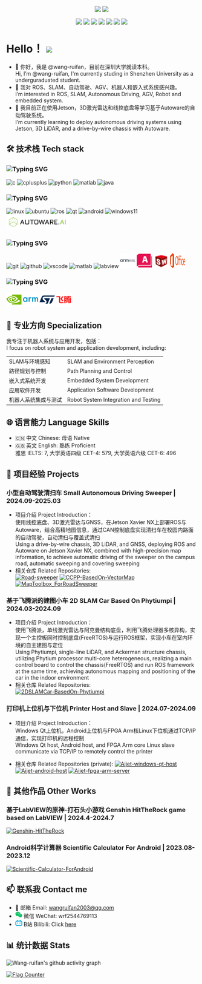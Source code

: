 <p align = "center">
  <img src = "https://github-readme-stats.vercel.app/api?username=wang-ruifan&count_private=true&show_icons=true">
  <img src = "https://github-readme-stats.vercel.app/api/top-langs/?username=wang-ruifan">
</p>

<p align = "center">
  <img src = "https://img.shields.io/badge/C-00599C?style=flat&logo=c&logoColor=white">
  <img src = "https://img.shields.io/badge/C%2B%2B-00599C?style=flat&logo=c%2B%2B&logoColor=white">
  <img src = "https://img.shields.io/badge/Python-3776AB?style=flat&logo=python&logoColor=white">
  <img src = "https://img.shields.io/badge/ROS-22314E?style=flat&logo=ros&logoColor=white">
  <img src = "https://img.shields.io/badge/Qt-41CD52?style=flat&logo=qt&logoColor=white">
  <img src = "https://img.shields.io/badge/LabVIEW-FFDB00?style=flat&logo=labview&logoColor=white">
  <img src = "https://img.shields.io/badge/Android-3DDC84?style=flat&logo=android&logoColor=white">
</p>

# Hello！ <img src="https://raw.githubusercontent.com/MartinHeinz/MartinHeinz/master/wave.gif" width="30px">

- 👋 你好，我是 @wang-ruifan，目前在深圳大学就读本科。  
Hi, I’m @wang-ruifan, I'm currently studing in Shenzhen University as a underguraduated student.
- 👀 我对 ROS、SLAM、自动驾驶、AGV、机器人和嵌入式系统感兴趣。  
I’m interested in ROS, SLAM, Autonomous Driving, AGV, Robot and embedded system.
- 🌱 我目前正在使用Jetson，3D激光雷达和线控底盘等学习基于Autoware的自动驾驶系统。  
I’m currently learning to deploy autonomous driving systems using Jetson, 3D LiDAR, and a drive-by-wire chassis with Autoware.

## 🛠 技术栈 Tech stack

### ![Typing SVG](https://readme-typing-svg.demolab.com/?lines=Programing+languages&height=40&vCenter=true&font=Fira+Code&color=00599C)  

<p>
  <img src="https://cdn.jsdelivr.net/gh/devicons/devicon@latest/icons/c/c-original.svg" alt="c" width="40" height="40"/>
  <img src="https://cdn.jsdelivr.net/gh/devicons/devicon@latest/icons/cplusplus/cplusplus-original.svg" alt="cplusplus" width="40" height="40"/>
  <img src="https://cdn.jsdelivr.net/gh/devicons/devicon@latest/icons/python/python-original-wordmark.svg" alt="python" width="40" height="40"/>
  <img src="https://cdn.jsdelivr.net/gh/devicons/devicon@latest/icons/matlab/matlab-original.svg" alt="matlab" width="40" height="40"/>
  <img src="https://cdn.jsdelivr.net/gh/devicons/devicon@latest/icons/java/java-original-wordmark.svg" alt="java" width="40" height="40"/>
</p>

### ![Typing SVG](https://readme-typing-svg.demolab.com/?lines=Frameworks&height=40&vCenter=true&font=Fira+Code&color=FCC624)  

<p>
  <img src="https://cdn.jsdelivr.net/gh/devicons/devicon@latest/icons/linux/linux-original.svg" alt="linux" width="40" height="40"/>
  <img src="https://cdn.jsdelivr.net/gh/devicons/devicon@latest/icons/ubuntu/ubuntu-original-wordmark.svg" alt="ubuntu" width="40" height="40"/>
  <img src="https://cdn.jsdelivr.net/gh/devicons/devicon@latest/icons/ros/ros-original-wordmark.svg" alt="ros" width="40" height="40"/>
  <img src="https://cdn.jsdelivr.net/gh/devicons/devicon@latest/icons/qt/qt-original.svg" alt="qt" width="40" height="40"/>
  <img src="https://cdn.jsdelivr.net/gh/devicons/devicon@latest/icons/android/android-original-wordmark.svg" alt="android" width="40" height="40"/>
  <img src="https://cdn.jsdelivr.net/gh/devicons/devicon@latest/icons/windows11/windows11-original-wordmark.svg" alt="windows11" width="40" height="40"/>
  <img src="/icons/autoware.png" alt="autoware" height="40"/>
</p>

### ![Typing SVG](https://readme-typing-svg.demolab.com/?lines=Tools&height=40&vCenter=true&font=Fira+Code&color=F05032)  

<p>
  <img src="https://cdn.jsdelivr.net/gh/devicons/devicon@latest/icons/git/git-original-wordmark.svg" alt="git" width="40" height="40"/>
  <img src="https://cdn.jsdelivr.net/gh/devicons/devicon@latest/icons/github/github-original-wordmark.svg" alt="github" width="40" height="40"/>
  <img src="https://cdn.jsdelivr.net/gh/devicons/devicon@latest/icons/vscode/vscode-original-wordmark.svg" alt="vscode" width="40" height="40"/>
  <img src="https://cdn.jsdelivr.net/gh/devicons/devicon@latest/icons/matlab/matlab-original.svg" alt="matlab" width="40" height="40"/>
  <img src="https://cdn.jsdelivr.net/gh/devicons/devicon@latest/icons/labview/labview-original-wordmark.svg" alt="labview" width="40" height="40"/>
  <img src="/icons/armkeil.svg" alt="armkeil" width="40" height="40"/>
  <img src="/icons/autocad.svg" alt="autocad" width="40" height="40"/>
  <img src="/icons/solidworks.svg" alt="solidworks" width="40" height="40"/>
  <img src="/icons/office.svg" alt="office" width="40" height="40"/>
</p>

### ![Typing SVG](https://readme-typing-svg.demolab.com/?lines=Hardware&height=40&vCenter=true&font=Fira+Code&color=76B900)  

<p>
  <img src="/icons/nvidia.svg" alt="nvidia" width="40" height="40"/>
  <img src="/icons/arm.svg" alt="arm" width="40" height="40"/>
  <img src="/icons/stmicroelectronics.svg" alt="stmicroelectronics" width="40" height="40"/>
  <img src="/icons/phytium.svg" alt="phytium" width="40" height="40"/>
</p>

## 🤖 专业方向 Specialization

我专注于机器人系统与应用开发，包括：  
I focus on robot system and application development, including:

|  |  |
|------|---------|
| SLAM与环境感知 | SLAM and Environment Perception |
| 路径规划与控制 | Path Planning and Control |
| 嵌入式系统开发 | Embedded System Development |
| 应用软件开发 | Application Software Development |
| 机器人系统集成与测试 | Robot System Integration and Testing |

## 🌐 语言能力 Language Skills

- 🇨🇳 中文 Chinese: 母语 Native
- 🇬🇧 英文 English: 熟练 Proficient  
  雅思 IELTS: 7, 大学英语四级 CET-4: 579, 大学英语六级 CET-6: 496

## 🚀 项目经验 Projects

### 小型自动驾驶清扫车 Small Autonomous Driving Sweeper | 2024.09-2025.03  

- 项目介绍 Project Introduction：  
  使用线控底盘、3D激光雷达与GNSS，在Jetson Xavier NX上部署ROS与Autoware，结合高精地图信息，通过CAN控制底盘实现清扫车在校园内路面的自动驾驶，自动清扫与覆盖式清扫  
  Using a drive-by-wire chassis, 3D LiDAR, and GNSS, deploying ROS and Autoware on Jetson Xavier NX, combined with high-precision map information, to achieve automatic driving of the sweeper on the campus road, automatic sweeping and covering sweeping
- 相关仓库 Related Repositories:  
  [![Road-sweeper](https://github-readme-stats.vercel.app/api/pin/?username=wang-ruifan&repo=Road-sweeper)](https://github.com/wang-ruifan/Road-sweeper)
  [![CCPP-BasedOn-VectorMap](https://github-readme-stats.vercel.app/api/pin/?username=wang-ruifan&repo=CCPP-BasedOn-VectorMap)](https://github.com/wang-ruifan/CCPP-BasedOn-VectorMap)
  [![MapToolbox_ForRoadSweeper](https://github-readme-stats.vercel.app/api/pin/?username=wang-ruifan&repo=MapToolbox_ForRoadSweeper)](https://github.com/wang-ruifan/MapToolbox_ForRoadSweeper)

### 基于飞腾派的建图小车 2D SLAM Car Based On Phytiumpi | 2024.03-2024.09  

- 项目介绍 Project Introduction：  
  使用飞腾派，单线激光雷达与阿克曼结构底盘，利用飞腾处理器多核异构，实现一个主控板同时控制底盘(FreeRTOS)与运行ROS框架，实现小车在室内环境的自主建图与定位  
  Using Phytiumpi, single-line LiDAR, and Ackerman structure chassis, utilizing Phytium processor multi-core heterogeneous, realizing a main control board to control the chassis(FreeRTOS) and run ROS framework at the same time, achieving autonomous mapping and positioning of the car in the indoor environment
- 相关仓库 Related Repositories:  
  [![2DSLAMCar-BasedOn-Phytiumpi](https://github-readme-stats.vercel.app/api/pin/?username=wang-ruifan&repo=2DSLAMCar-BasedOn-Phytiumpi)](https://github.com/wang-ruifan/2DSLAMCar-BasedOn-Phytiumpi)

### 打印机上位机与下位机 Printer Host and Slave | 2024.07-2024.09

- 项目介绍 Project Introduction：  
  Windows Qt上位机，Android上位机与FPGA Arm核Linux下位机通过TCP/IP通信，实现打印机的远程控制  
  Windows Qt host, Android host, and FPGA Arm core Linux slave communicate via TCP/IP to remotely control the printer

- 相关仓库 Related Repositories (private):
  [![Aijet-windows-qt-host](https://github-readme-stats.vercel.app/api/pin/?username=wang-ruifan&repo=Aijet-windows-qt-host)](https://github.com/wang-ruifan/Aijet-windows-qt-host)
  [![Aijet-android-host](https://github-readme-stats.vercel.app/api/pin/?username=wang-ruifan&repo=Aijet-android-host)](https://github.com/wang-ruifan/Aijet-android-host)
  [![Aijet-fpga-arm-server](https://github-readme-stats.vercel.app/api/pin/?username=wang-ruifan&repo=Aijet-fpga-arm-server)](https://github.com/wang-ruifan/Aijet-fpga-arm-server)

## 🧩 其他作品 Other Works

### 基于LabVIEW的原神-打石头小游戏 Genshin HitTheRock game based on LabVIEW | 2024.4-2024.7  
  [![Genshin-HitTheRock](https://github-readme-stats.vercel.app/api/pin/?username=wang-ruifan&repo=Genshin-HitTheRock)](https://github.com/wang-ruifan/Genshin-HitTheRock)

### Android科学计算器 Scientific Calculator For Android | 2023.08-2023.12  
  [![Scientific-Calculator-ForAndroid](https://github-readme-stats.vercel.app/api/pin/?username=wang-ruifan&repo=Scientific-Calculator-ForAndroid)](https://github.com/wang-ruifan/Scientific-Calculator-ForAndroid)

## 📫 联系我 Contact me  

- 📧 邮箱 Email: wangruifan2003@qq.com  
- <img src="/icons/wechat.svg" width="18px"> 微信 WeChat: wrf2544769113  
- <img src="/icons/bilibili.svg" width="18px"> B站 Bilibili: Click [here](https://space.bilibili.com/208836991)

## 📊 统计数据 Stats
![Wang-ruifan's github activity graph](https://github-readme-activity-graph.vercel.app/graph?username=wang-ruifan&theme=github-compact)

<a href="https://info.flagcounter.com/KRvJ"><img src="https://s01.flagcounter.com/map/KRvJ/size_s/txt_000000/border_CCCCCC/pageviews_1/viewers_0/flags_0/" alt="Flag Counter" border="0"></a>
